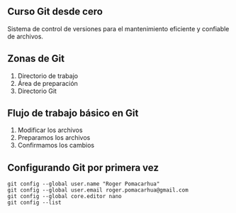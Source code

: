 ## Curso Git desde cero
Sistema de control de versiones para el mantenimiento eficiente y confiable de archivos.

## Zonas de Git

1. Directorio de trabajo
2. Área de preparación
3. Directorio Git

## Flujo de trabajo básico en Git
1. Modificar los archivos
2. Preparamos los archivos
3. Confirmamos los cambios

## Configurando Git por primera vez

```
git config --global user.name "Roger Pomacarhua"
git config --global user.email roger.pomacarhua@gmail.com
git config --global core.editor nano
git config --list
```

